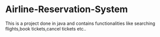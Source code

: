 # Airline-Reservation-System
This is a project done in java and contains functionalities like searching flights,book tickets,cancel tickets etc..

